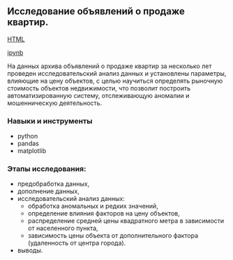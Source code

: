 
## Исследование объявлений о продаже квартир.

[HTML](https://github.com/SvetlanaaIvanova/Practicum_projects/blob/main/Project%201/%D0%9F%D1%80%D0%BE%D0%B5%D0%BA%D1%82%201.%20%D0%98%D1%81%D1%81%D0%BB%D0%B5%D0%B4%D0%BE%D0%B2%D0%B0%D0%BD%D0%B8%D0%B5%20%D0%BE%D0%B1%D1%8A%D1%8F%D0%B2%D0%BB%D0%B5%D0%BD%D0%B8%D0%B9%20%D0%BE%20%D0%BF%D1%80%D0%BE%D0%B4%D0%B0%D0%B6%D0%B5%20%D0%BA%D0%B2%D0%B0%D1%80%D1%82%D0%B8%D1%80.html)

[ipynb](https://github.com/SvetlanaaIvanova/Practicum_projects/blob/main/Project%201/%D0%9F%D1%80%D0%BE%D0%B5%D0%BA%D1%82%201.%20%D0%98%D1%81%D1%81%D0%BB%D0%B5%D0%B4%D0%BE%D0%B2%D0%B0%D0%BD%D0%B8%D0%B5%20%D0%BE%D0%B1%D1%8A%D1%8F%D0%B2%D0%BB%D0%B5%D0%BD%D0%B8%D0%B9%20%D0%BE%20%D0%BF%D1%80%D0%BE%D0%B4%D0%B0%D0%B6%D0%B5%20%D0%BA%D0%B2%D0%B0%D1%80%D1%82%D0%B8%D1%80.ipynb)

На данных архива объявлений о продаже квартир за несколько лет проведен исследовательский анализ данных и установлены параметры, влияющие на цену объектов, с целью научиться определять рыночную стоимость объектов недвижимости, что позволит построить автоматизированную систему, отслеживающую аномалии и мошенническую деятельность.

### Навыки и инструменты
- python
- pandas
- matplotlib

### Этапы исследования:
- предобработка данных,
- дополнение данных,
- исследовательский анализ данных:
    - обработка аномальных и редких значений, 
    - определение влияния факторов на цену объектов,
    - распределение средней цены квадратного метра в зависимости от населенного пункта,
    - зависимость цены объекта от дополнительного фактора (удаленность от центра города).
- выводы.
